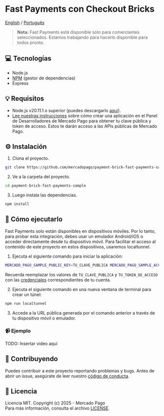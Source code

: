 # Fast Payments con Checkout Bricks

[English](README.md) / [Português](README.pt.md)

> **Nota:** Fast Payments está disponible solo para comerciantes seleccionados. Estamos trabajando para hacerlo disponible para todos pronto.

## :computer: Tecnologías

- Node.js
- [NPM](https://www.npmjs.com) (gestor de dependencias)
- Express

## 💡 Requisitos

- Node.js v20.11.1 o superior (puedes descargarlo [aquí](https://nodejs.org/)).
- [Lee nuestras instrucciones](https://www.mercadopago.com/developers/es/docs/getting-started) sobre cómo crear una aplicación en el Panel de Desarrolladores de Mercado Pago para obtener tu clave pública y token de acceso. Estos te darán acceso a las APIs públicas de Mercado Pago.

## :gear: Instalación

1. Clona el proyecto.

```bash
git clone https://github.com/mercadopago/payment-brick-fast-payments-sample.git
```

2. Ve a la carpeta del proyecto.

```bash
cd payment-brick-fast-payments-sample
```

3. Luego instala las dependencias.

```bash
npm install
```

## 🌟 Cómo ejecutarlo

Fast Payments solo están disponibles en dispositivos móviles. Por lo tanto, para probar esta integración, debes usar un emulador Android/iOS o acceder directamente desde tu dispositivo móvil. Para facilitar el acceso al contenido de este proyecto en estos dispositivos, usaremos localtunnel.

1. Ejecuta el siguiente comando para iniciar la aplicación:

```bash
MERCADO_PAGO_SAMPLE_PUBLIC_KEY=TU_CLAVE_PUBLICA MERCADO_PAGO_SAMPLE_ACCESS_TOKEN=TU_TOKEN_DE_ACCESO npm start
```

Recuerda reemplazar los valores de `TU_CLAVE_PUBLICA` y `TU_TOKEN_DE_ACCESO` con las [credenciales](https://www.mercadopago.com/developers/panel) correspondientes de tu cuenta.

2. Ejecuta el siguiente comando en una nueva ventana de terminal para crear un túnel:
```bash
npm run localtunnel
```

3. Accede a la URL pública generada por el comando anterior a través de tu dispositivo móvil o emulador.

### :video_camera: Ejemplo

TODO: Insertar video aquí

## :handshake: Contribuyendo

Puedes contribuir a este proyecto reportando problemas y bugs. Antes de abrir un issue, asegúrate de leer nuestro [código de conducta](CODE_OF_CONDUCT.md).

## :bookmark: Licencia

Licencia MIT. Copyright (c) 2025 - Mercado Pago <br/>
Para más información, consulta el archivo [LICENSE](LICENSE).
